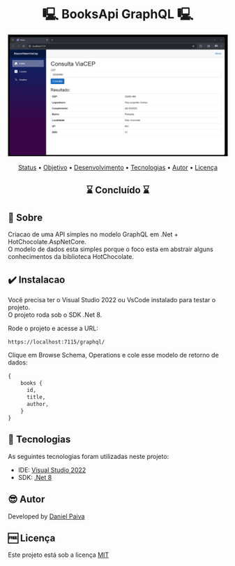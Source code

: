 <h1 align="center"> 🖳 BooksApi GraphQL 🖳</h1>

<p align="center">
    <img src="https://github.com/danhpaiva/blazor-viacep/blob/main/screen/image.png?raw=true" width="600" alt="BooksApi GraphQL">
</p>

<p align="center">
 <a href="#status">Status</a> • 
 <a href="#objective">Objetivo</a> •
 <a href="#installation">Desenvolvimento</a> • 
 <a href="#technology">Tecnologias</a> • 
 <a href="#author">Autor</a> • 
 <a href="#licence">Licença</a>
</p>

<h2 align="center" id=status> 
	⌛ Concluído ⌛
</h2>

<h2 id=objective>📜 Sobre</h2>
Criacao de uma API simples no modelo GraphQL em .Net + HotChocolate.AspNetCore. <br>
O modelo de dados esta simples porque o foco esta em abstrair alguns conhecimentos da biblioteca HotChocolate.

<h2 id=installation>✔️ Instalacao</h2>

Você precisa ter o Visual Studio 2022 ou VsCode instalado para testar o projeto.</br>
O projeto roda sob o SDK .Net 8.

Rode o projeto e acesse a URL:

~~~
https://localhost:7115/graphql/
~~~

Clique em Browse Schema, Operations e cole esse modelo de retorno de dados:

~~~
{
    books {
      id,
      title,
      author,
    }
}
~~~

<h2 id=technology>🧰 Tecnologias</h2>

As seguintes tecnologias foram utilizadas neste projeto:

- IDE: <a href="https://visualstudio.microsoft.com/pt-br/vs/">Visual Studio 2022</a>
- SDK: <a href="https://dotnet.microsoft.com/pt-br/download/dotnet/8.0">.Net 8</a>
  
<h2 id=author>😎 Autor</h2>

Developed by <a href="https://www.linkedin.com/in/danhpaiva/" target="_blank">Daniel Paiva</a>

<h2 id=licence>🆓 Licença</h2>

Este projeto está sob a licença
<a href="https://github.com/danhpaiva/blazor-viacep/blob/main/LICENSE" target="_blank">MIT</a>
